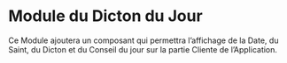 # Module du Dicton du Jour

Ce Module ajoutera un composant qui permettra l’affichage de la Date, du Saint, du
Dicton et du Conseil du jour sur la partie Cliente de l’Application.
